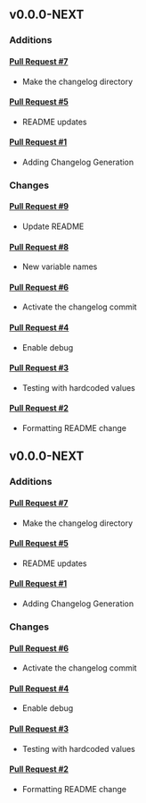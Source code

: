 ## v0.0.0-NEXT

### Additions

#### [Pull Request #7](https://github.com/Maahsome/weather-prompt/pull/7)

- Make the changelog directory

#### [Pull Request #5](https://github.com/Maahsome/weather-prompt/pull/5)

- README updates

#### [Pull Request #1](https://github.com/Maahsome/weather-prompt/pull/1)

- Adding Changelog Generation


### Changes

#### [Pull Request #9](https://github.com/Maahsome/weather-prompt/pull/9)

- Update README

#### [Pull Request #8](https://github.com/Maahsome/weather-prompt/pull/8)

- New variable names

#### [Pull Request #6](https://github.com/Maahsome/weather-prompt/pull/6)

- Activate the changelog commit

#### [Pull Request #4](https://github.com/Maahsome/weather-prompt/pull/4)

- Enable debug

#### [Pull Request #3](https://github.com/Maahsome/weather-prompt/pull/3)

- Testing with hardcoded values

#### [Pull Request #2](https://github.com/Maahsome/weather-prompt/pull/2)

- Formatting README change


## v0.0.0-NEXT

### Additions

#### [Pull Request #7](https://github.com/Maahsome/weather-prompt/pull/7)

- Make the changelog directory

#### [Pull Request #5](https://github.com/Maahsome/weather-prompt/pull/5)

- README updates

#### [Pull Request #1](https://github.com/Maahsome/weather-prompt/pull/1)

- Adding Changelog Generation


### Changes

#### [Pull Request #6](https://github.com/Maahsome/weather-prompt/pull/6)

- Activate the changelog commit

#### [Pull Request #4](https://github.com/Maahsome/weather-prompt/pull/4)

- Enable debug

#### [Pull Request #3](https://github.com/Maahsome/weather-prompt/pull/3)

- Testing with hardcoded values

#### [Pull Request #2](https://github.com/Maahsome/weather-prompt/pull/2)

- Formatting README change

